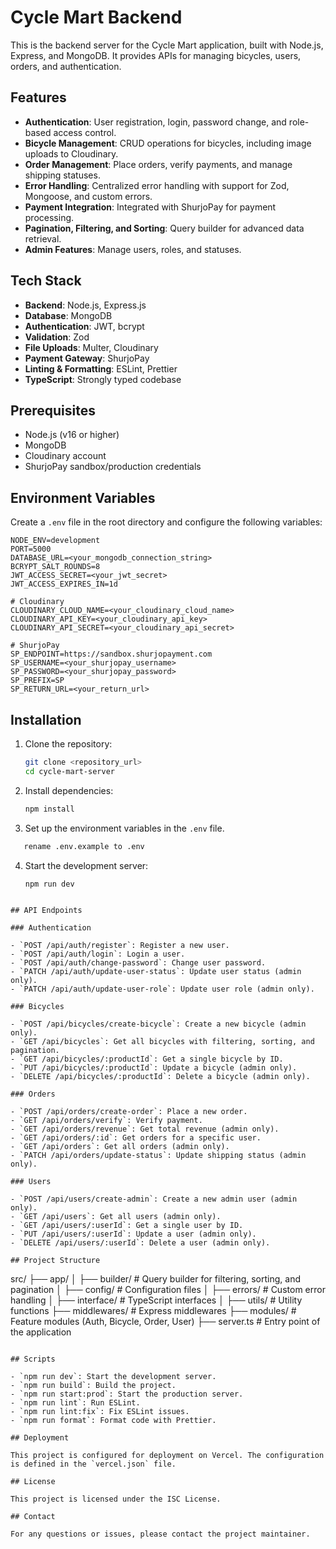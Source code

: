# Cycle Mart Backend

This is the backend server for the Cycle Mart application, built with Node.js, Express, and MongoDB. It provides APIs for managing bicycles, users, orders, and authentication.

## Features

- **Authentication**: User registration, login, password change, and role-based access control.
- **Bicycle Management**: CRUD operations for bicycles, including image uploads to Cloudinary.
- **Order Management**: Place orders, verify payments, and manage shipping statuses.
- **Error Handling**: Centralized error handling with support for Zod, Mongoose, and custom errors.
- **Payment Integration**: Integrated with ShurjoPay for payment processing.
- **Pagination, Filtering, and Sorting**: Query builder for advanced data retrieval.
- **Admin Features**: Manage users, roles, and statuses.

## Tech Stack

- **Backend**: Node.js, Express.js
- **Database**: MongoDB
- **Authentication**: JWT, bcrypt
- **Validation**: Zod
- **File Uploads**: Multer, Cloudinary
- **Payment Gateway**: ShurjoPay
- **Linting & Formatting**: ESLint, Prettier
- **TypeScript**: Strongly typed codebase

## Prerequisites

- Node.js (v16 or higher)
- MongoDB
- Cloudinary account
- ShurjoPay sandbox/production credentials

## Environment Variables

Create a `.env` file in the root directory and configure the following variables:

```env
NODE_ENV=development
PORT=5000
DATABASE_URL=<your_mongodb_connection_string>
BCRYPT_SALT_ROUNDS=8
JWT_ACCESS_SECRET=<your_jwt_secret>
JWT_ACCESS_EXPIRES_IN=1d

# Cloudinary
CLOUDINARY_CLOUD_NAME=<your_cloudinary_cloud_name>
CLOUDINARY_API_KEY=<your_cloudinary_api_key>
CLOUDINARY_API_SECRET=<your_cloudinary_api_secret>

# ShurjoPay
SP_ENDPOINT=https://sandbox.shurjopayment.com
SP_USERNAME=<your_shurjopay_username>
SP_PASSWORD=<your_shurjopay_password>
SP_PREFIX=SP
SP_RETURN_URL=<your_return_url>
```

## Installation

1. Clone the repository:

   ```sh
   git clone <repository_url>
   cd cycle-mart-server
   ```

2. Install dependencies:

   ```sh
   npm install
   ```

3. Set up the environment variables in the `.env` file.
```sh
   rename .env.example to .env
   ```

4. Start the development server:

   ```sh
   npm run dev
   ```
 ```

## API Endpoints

### Authentication

- `POST /api/auth/register`: Register a new user.
- `POST /api/auth/login`: Login a user.
- `POST /api/auth/change-password`: Change user password.
- `PATCH /api/auth/update-user-status`: Update user status (admin only).
- `PATCH /api/auth/update-user-role`: Update user role (admin only).

### Bicycles

- `POST /api/bicycles/create-bicycle`: Create a new bicycle (admin only).
- `GET /api/bicycles`: Get all bicycles with filtering, sorting, and pagination.
- `GET /api/bicycles/:productId`: Get a single bicycle by ID.
- `PUT /api/bicycles/:productId`: Update a bicycle (admin only).
- `DELETE /api/bicycles/:productId`: Delete a bicycle (admin only).

### Orders

- `POST /api/orders/create-order`: Place a new order.
- `GET /api/orders/verify`: Verify payment.
- `GET /api/orders/revenue`: Get total revenue (admin only).
- `GET /api/orders/:id`: Get orders for a specific user.
- `GET /api/orders`: Get all orders (admin only).
- `PATCH /api/orders/update-status`: Update shipping status (admin only).

### Users

- `POST /api/users/create-admin`: Create a new admin user (admin only).
- `GET /api/users`: Get all users (admin only).
- `GET /api/users/:userId`: Get a single user by ID.
- `PUT /api/users/:userId`: Update a user (admin only).
- `DELETE /api/users/:userId`: Delete a user (admin only).

## Project Structure

```
src/
├── app/
│   ├── builder/          # Query builder for filtering, sorting, and pagination
│   ├── config/           # Configuration files
│   ├── errors/           # Custom error handling
│   ├── interface/        # TypeScript interfaces
│   ├── utils/            # Utility functions
├── middlewares/          # Express middlewares
├── modules/              # Feature modules (Auth, Bicycle, Order, User)
├── server.ts             # Entry point of the application
```

## Scripts

- `npm run dev`: Start the development server.
- `npm run build`: Build the project.
- `npm run start:prod`: Start the production server.
- `npm run lint`: Run ESLint.
- `npm run lint:fix`: Fix ESLint issues.
- `npm run format`: Format code with Prettier.

## Deployment

This project is configured for deployment on Vercel. The configuration is defined in the `vercel.json` file.

## License

This project is licensed under the ISC License.

## Contact

For any questions or issues, please contact the project maintainer.